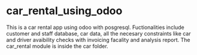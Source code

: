 # car_rental_using_odoo
This is a car rental app using odoo with posgresql.
Fuctionalities include customer and staff database, car data, all the necesary constraints like car and driver avaibility checks with invoicing facality and analysis report.
The car_rental module is inside the car folder.
